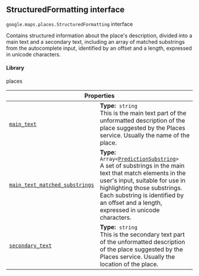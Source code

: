 
<devsite-heading text=" StructuredFormatting interface" for="StructuredFormatting" level="h2" link="" toc="" back-to-top=""><h2 id="StructuredFormatting" is-upgraded="">StructuredFormatting interface</h2></devsite-heading>
<p>
<code translate="no" dir="ltr"><span itemprop="path">google.maps.places</span>.<span itemprop="name">StructuredFormatting</span></code>
interface
</p>
<p>Contains structured information about the place's description, divided into a main text and a secondary text, including an array of matched substrings from the autocomplete input, identified by an offset and a length, expressed in unicode characters.</p>
<devsite-heading text="Library" for="library_9" level="h4" link=""><h4 is-upgraded="" id="library_9">Library</h4></devsite-heading>
<p>places</p>
<div class="devsite-table-wrapper"><table class="properties responsive" summary="interface StructuredFormatting - Properties">
<thead>
<tr><th colspan="2">Properties</th>
</tr></thead>
<tbody>
<tr id="StructuredFormatting.main_text">
<td itemprop="property"><code translate="no" dir="ltr"><a class="secret-link" href="#StructuredFormatting.main_text"><span>main_text</span></a></code></td>
<td><div><strong>Type:</strong>&nbsp; <code translate="no" dir="ltr">string</code></div>
<div class="desc">This is the main text part of the unformatted description of the place suggested by the Places service. Usually the name of the place.</div></td>
</tr>
<tr id="StructuredFormatting.main_text_matched_substrings">
<td itemprop="property"><code translate="no" dir="ltr"><a class="secret-link" href="#StructuredFormatting.main_text_matched_substrings"><span>main_text_matched_substrings</span></a></code></td>
<td><div><strong>Type:</strong>&nbsp; <code translate="no" dir="ltr">Array&lt;<a href="PredictionSubstring.md">PredictionSubstring</a>&gt;</code></div>
<div class="desc">A set of substrings in the main text that match elements in the user's input, suitable for use in highlighting those substrings. Each substring is identified by an offset and a length, expressed in unicode characters.</div></td>
</tr>
<tr id="StructuredFormatting.secondary_text">
<td itemprop="property"><code translate="no" dir="ltr"><a class="secret-link" href="#StructuredFormatting.secondary_text"><span>secondary_text</span></a></code></td>
<td><div><strong>Type:</strong>&nbsp; <code translate="no" dir="ltr">string</code></div>
<div class="desc">This is the secondary text part of the unformatted description of the place suggested by the Places service. Usually the location of the place.</div></td>
</tr>
</tbody>
</table></div>
<script src="replace_links.js"></script>
